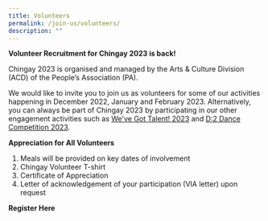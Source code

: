 ```yaml
---
title: Volunteers
permalink: /join-us/volunteers/
description: ""
---
```

**Volunteer Recruitment for Chingay 2023 is back!**<br>

Chingay 2023 is organised and managed by the Arts & Culture Division (ACD) of the People’s Association (PA).

We would like to invite you to join us as volunteers for some of our activities happening in December 2022, January and February 2023. Alternatively, you can always be part of Chingay 2023 by participating in our other engagement activities such as [We've Got Talent! 2023](https://www.chingay.gov.sg/wgt2023) and [D:2 Dance Competition 2023](https://www.chingay.gov.sg/d22023).

**Appreciation for All Volunteers**

1. Meals will be provided on key dates of involvement
2. Chingay Volunteer T-shirt
3. Certificate of Appreciation 
4. Letter of acknowledgement of your participation (VIA letter) upon request

**Register Here**